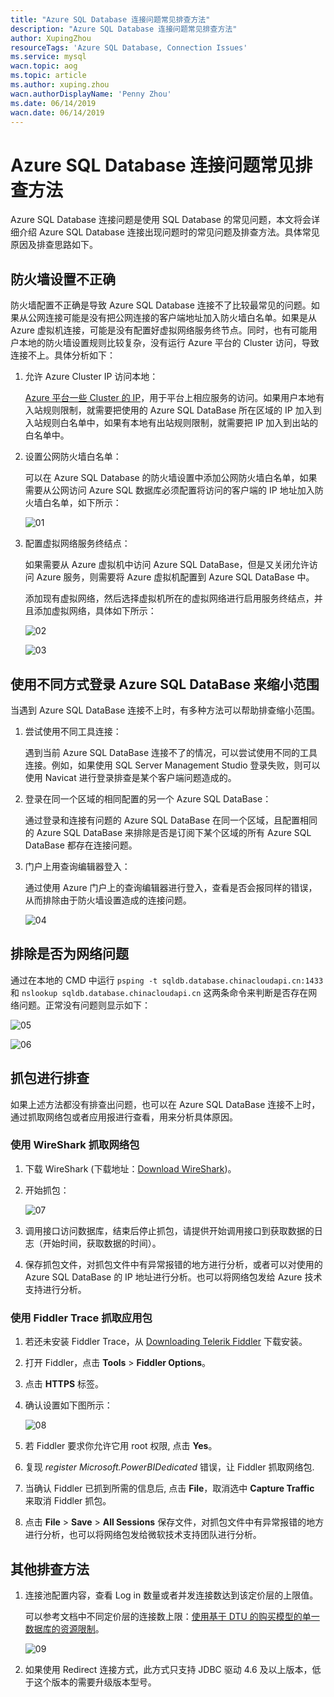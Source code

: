 ```yaml
---
title: "Azure SQL Database 连接问题常见排查方法"
description: "Azure SQL Database 连接问题常见排查方法"
author: XupingZhou
resourceTags: 'Azure SQL Database, Connection Issues'
ms.service: mysql
wacn.topic: aog
ms.topic: article
ms.author: xuping.zhou
wacn.authorDisplayName: 'Penny Zhou'
ms.date: 06/14/2019
wacn.date: 06/14/2019
---
```


# Azure SQL Database 连接问题常见排查方法

Azure SQL Database 连接问题是使用 SQL Database 的常见问题，本文将会详细介绍 Azure SQL Database 连接出现问题时的常见问题及排查方法。具体常见原因及排查思路如下。

## 防火墙设置不正确

防火墙配置不正确是导致 Azure SQL Database 连接不了比较最常见的问题。如果从公网连接可能是没有把公网连接的客户端地址加入防火墙白名单。如果是从 Azure 虚拟机连接，可能是没有配置好虚拟网络服务终节点。同时，也有可能用户本地的防火墙设置规则比较复杂，没有运行 Azure 平台的 Cluster 访问，导致连接不上。具体分析如下：

1. 允许 Azure Cluster IP 访问本地：

    [Azure 平台一些 Cluster 的 IP](https://www.microsoft.com/en-us/download/details.aspx?id=57062)，用于平台上相应服务的访问。如果用户本地有入站规则限制，就需要把使用的 Azure SQL DataBase 所在区域的 IP 加入到入站规则白名单中，如果有本地有出站规则限制，就需要把 IP 加入到出站的白名单中。

2. 设置公网防火墙白名单：

    可以在 Azure SQL Database 的防火墙设置中添加公网防火墙白名单，如果需要从公网访问 Azure SQL 数据库必须配置将访问的客户端的 IP 地址加入防火墙白名单，如下所示：

    ![01](media/aog-mysql-howto-troubleshoot-connection-issues-of-azure-sql-database/01.png "01")

3. 配置虚拟网络服务终结点：

    如果需要从 Azure 虚拟机中访问 Azure SQL DataBase，但是又关闭允许访问 Azure 服务，则需要将 Azure 虚拟机配置到 Azure SQL DataBase 中。
    
    添加现有虚拟网络，然后选择虚拟机所在的虚拟网络进行启用服务终结点，并且添加虚拟网络，具体如下所示：

    ![02](media/aog-mysql-howto-troubleshoot-connection-issues-of-azure-sql-database/02.png "02")

    ![03](media/aog-mysql-howto-troubleshoot-connection-issues-of-azure-sql-database/03.png "03")

## 使用不同方式登录 Azure SQL DataBase 来缩小范围

当遇到 Azure SQL DataBase 连接不上时，有多种方法可以帮助排查缩小范围。

1. 尝试使用不同工具连接：

    遇到当前 Azure SQL DataBase 连接不了的情况，可以尝试使用不同的工具连接。例如，如果使用 SQL Server Management Studio 登录失败，则可以使用 Navicat 进行登录排查是某个客户端问题造成的。

2. 登录在同一个区域的相同配置的另一个 Azure SQL DataBase：

    通过登录和连接有问题的 Azure SQL DataBase 在同一个区域，且配置相同的 Azure SQL DataBase 来排除是否是订阅下某个区域的所有 Azure SQL DataBase 都存在连接问题。

3. 门户上用查询编辑器登入：

    通过使用 Azure 门户上的查询编辑器进行登入，查看是否会报同样的错误，从而排除由于防火墙设置造成的连接问题。

    ![04](media/aog-mysql-howto-troubleshoot-connection-issues-of-azure-sql-database/04.png "04")

## 排除是否为网络问题

通过在本地的 CMD 中运行 `psping -t sqldb.database.chinacloudapi.cn:1433` 和 `nslookup sqldb.database.chinacloudapi.cn` 这两条命令来判断是否存在网络问题。正常没有问题则显示如下：

![05](media/aog-mysql-howto-troubleshoot-connection-issues-of-azure-sql-database/05.png "05")

![06](media/aog-mysql-howto-troubleshoot-connection-issues-of-azure-sql-database/06.png "06")

## 抓包进行排查

如果上述方法都没有排查出问题，也可以在 Azure SQL DataBase 连接不上时，通过抓取网络包或者应用报进行查看，用来分析具体原因。

### 使用 WireShark 抓取网络包

1. 下载 WireShark (下载地址：[Download WireShark](https://www.wireshark.org/download.html))。

2. 开始抓包：

    ![07](media/aog-mysql-howto-troubleshoot-connection-issues-of-azure-sql-database/07.png "07")

3. 调用接口访问数据库，结束后停止抓包，请提供开始调用接口到获取数据的日志（开始时间，获取数据的时间）。

4. 保存抓包文件，对抓包文件中有异常报错的地方进行分析，或者可以对使用的 Azure SQL DataBase 的 IP 地址进行分析。也可以将网络包发给 Azure 技术支持进行分析。

### 使用 Fiddler Trace 抓取应用包

1. 若还未安装 Fiddler Trace，从 [Downloading Telerik Fiddler](http://www.telerik.com/download/fiddler/fiddler4) 下载安装。

2. 打开 Fiddler，点击 **Tools** > **Fiddler Options**。

3. 点击 **HTTPS** 标签。

4. 确认设置如下图所示：

    ![08](media/aog-mysql-howto-troubleshoot-connection-issues-of-azure-sql-database/08.jpg "08")

5. 若 Fiddler 要求你允许它用 root 权限, 点击 **Yes**。

6. 复现 *register Microsoft.PowerBIDedicated* 错误，让 Fiddler 抓取网络包.

7. 当确认 Fiddler 已抓到所需的信息后, 点击 **File**，取消选中 **Capture Traffic** 来取消 Fiddler 抓包。

8.  点击 **File** > **Save** > **All Sessions** 保存文件，对抓包文件中有异常报错的地方进行分析，也可以将网络包发给微软技术支持团队进行分析。

## 其他排查方法

1. 连接池配置内容，查看 Log in 数量或者并发连接数达到该定价层的上限值。

    可以参考文档中不同定价层的连接数上限：[使用基于 DTU 的购买模型的单一数据库的资源限制](https://docs.azure.cn/zh-cn/sql-database/sql-database-dtu-resource-limits-single-databases)。

    ![09](media/aog-mysql-howto-troubleshoot-connection-issues-of-azure-sql-database/09.png "09")

2. 如果使用 Redirect 连接方式，此方式只支持 JDBC 驱动 4.6 及以上版本，低于这个版本的需要升级版本型号。